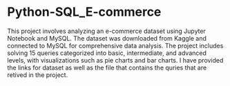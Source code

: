# Python-SQL_E-commerce
This project involves analyzing an e-commerce dataset using Jupyter Notebook and MySQL. The dataset was downloaded from Kaggle and connected to MySQL for comprehensive data analysis. The project includes solving 15 queries categorized into basic, intermediate, and advanced levels, with visualizations such as pie charts and bar charts.
I have provided the links for dataset as well as the file that contains the quries that are retived in the project.
